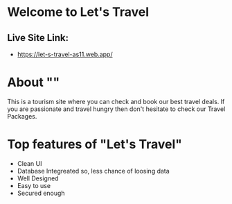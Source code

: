 # Welcome to Let's Travel

## Live Site Link:
* https://let-s-travel-as11.web.app/

# About ""
This is a tourism site where you can check and book our best travel deals. If you are passionate and travel hungry then don't hesitate to check our Travel Packages.

# Top features of "Let's Travel"
* Clean UI
* Database Integreated so, less chance of loosing data
* Well Designed
* Easy to use
* Secured enough